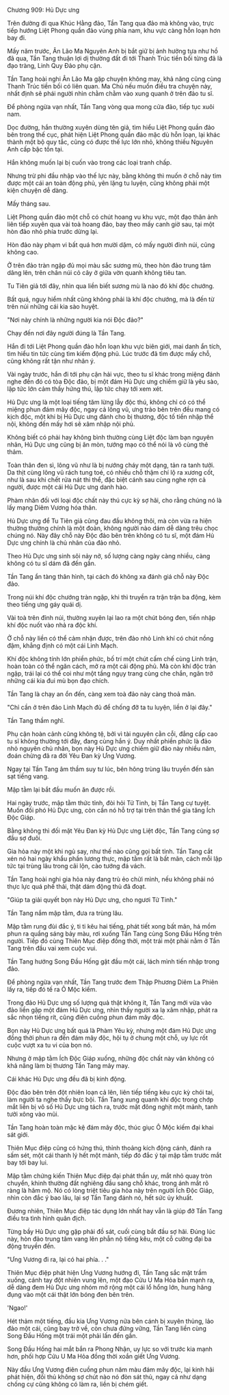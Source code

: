




Chương 909: Hủ Dực ưng


Trên đường đi qua Khúc Hằng đảo, Tần Tang qua đảo mà không vào, trực tiếp hướng Liệt Phong quần đảo vùng phía nam, khu vực càng hỗn loạn hơn bay đi.

Mấy năm trước, Ân Lão Ma Nguyên Anh bị bắt giữ bị ảnh hưởng tựa như hồ đã qua, Tần Tang thuận lợi dị thường đất đi tới Thanh Trúc tiền bối từng đã là đạo tràng, Linh Quy Đảo phụ cận.

Tần Tang hoài nghi Ân Lão Ma gặp chuyện không may, khả năng cũng cùng Thanh Trúc tiền bối có liên quan. Ma Chủ nếu muốn điều tra chuyện này, nhất định sẽ phái người nhìn chằm chằm vào xung quanh ở trên đảo tu sĩ.

Để phòng ngừa vạn nhất, Tần Tang vòng qua mong cửa đảo, tiếp tục xuôi nam.

Dọc đường, hắn thường xuyên dùng tên giả, tìm hiểu Liệt Phong quần đảo bên trong thế cục, phát hiện Liệt Phong quần đảo mặc dù hỗn loạn, lại khác thành một bộ quy tắc, cũng có được thế lực lớn nhỏ, không thiếu Nguyên Anh cấp bậc tồn tại.

Hắn không muốn lại bị cuốn vào trong các loại tranh chấp.

Nhưng trừ phi đầu nhập vào thế lực này, bằng không thì muốn ở chỗ này tìm được một cái an toàn động phủ, yên lặng tu luyện, cũng không phải một kiện chuyện dễ dàng.

Mấy tháng sau.

Liệt Phong quần đảo một chỗ có chút hoang vu khu vực, một đạo thân ảnh liên tiếp xuyên qua vài toà hoang đảo, bay theo mấy canh giờ sau, tại một hòn đảo nhỏ phía trước dừng lại.

Hòn đảo này phạm vi bất quá hơn mười dặm, có mấy người đỉnh núi, cũng không cao.

Ở trên đảo tràn ngập đủ mọi màu sắc sương mù, theo hòn đảo trung tâm dâng lên, trên chân núi cỏ cây ở giữa vờn quanh không tiêu tan.

Tu Tiên giả tới đây, nhìn qua liền biết sương mù là nào đó khí độc chướng.

Bất quá, nguy hiểm nhất cũng không phải là khí độc chướng, mà là đến từ trên núi những cái kia sào huyệt.

"Nơi này chính là những người kia nói Độc đảo?"

Chạy đến nơi đây người đúng là Tần Tang.

Hắn đi tới Liệt Phong quần đảo hỗn loạn khu vực biên giới, mai danh ẩn tích, tìm hiểu tin tức cùng tìm kiếm động phủ. Lúc trước đã tìm được mấy chỗ, cũng không rất tận như nhân ý.

Vài ngày trước, hắn đi tới phụ cận hải vực, theo tu sĩ khác trong miệng đánh nghe đến đó có tòa Độc đảo, bị một đám Hủ Dực ưng chiếm giữ là yêu sào, lập tức lớn cảm thấy hứng thú, lập tức chạy tới xem xét.

Hủ Dực ưng là một loại tiếng tăm lừng lẫy độc thú, không chỉ có có thể miệng phun đám mây độc, ngay cả lông vũ, ưng trảo bên trên đều mang có kịch độc, một khi bị Hủ Dực ưng đánh cho bị thương, độc tố tiến nhập thể nội, không đến mấy hơi sẽ xâm nhập nội phủ.

Không biết có phải hay không bình thường cùng Liệt độc làm bạn nguyên nhân, Hủ Dực ưng cũng bị ăn mòn, tướng mạo có thể nói là vô cùng thê thảm.

Toàn thân đen sì, lông vũ như là bị nướng cháy một dạng, tản ra tanh tưởi. Da thịt cùng lông vũ rách tung toé, có nhiều chỗ thậm chí lộ ra xương cốt, như là sau khi chết rửa nát thi thể, đặc biệt cánh sau cùng nghe rợn cả người, được một cái Hủ Dực ưng danh hào.

Phàm nhân đối với loại độc chất này thú cực kỳ sợ hãi, cho rằng chúng nó là lấy mạng Diêm Vương hóa thân.

Hủ Dực ưng để Tu Tiên giả cũng đau đầu không thôi, mà còn vừa ra hiện thường thường chính là một đoàn, không người nào dám dễ dàng trêu chọc chúng nó. Này đây chỗ này Độc đảo bên trên không có tu sĩ, một đám Hủ Dực ưng chính là chủ nhân của đảo nhỏ.

Theo Hủ Dực ưng sinh sôi nảy nở, số lượng càng ngày càng nhiều, càng không có tu sĩ dám đã đến gần.

Tần Tang ẩn tàng thân hình, tại cách đó không xa đánh giá chỗ này Độc đảo.

Trong núi khí độc chướng tràn ngập, khi thì truyền ra trận trận ba động, kèm theo tiếng ưng gáy quái dị.

Vài toà trên đỉnh núi, thường xuyên lại lao ra một chút bóng đen, tiến nhập khí độc nuốt vào nhả ra độc khí.

Ở chỗ này liền có thể cảm nhận được, trên đảo nhỏ Linh khí có chút nồng đậm, khẳng định có một cái Linh Mạch.

Khí độc không tính lớn phiền phức, bố trí một chút cấm chế cùng Linh trận, hoàn toàn có thể ngăn cách, mở ra một cái động phủ. Mà còn khí độc tràn ngập, trái lại có thể coi như một tầng ngụy trang cùng che chắn, ngăn trở những cái kia đui mù bọn đạo chích.

Tần Tang là chạy an ổn đến, càng xem toà đảo này càng thoả mãn.

"Chỉ cần ở trên đảo Linh Mạch đủ để chống đỡ ta tu luyện, liền ở lại đây."

Tần Tang thầm nghĩ.

Phụ cận hoàn cảnh cũng không tệ, bởi vì tài nguyên cằn cỗi, đẳng cấp cao tu sĩ không thường tới đây, đang cùng hắn ý. Duy nhất phiền phức là đảo nhỏ nguyên chủ nhân, bọn này Hủ Dực ưng chiếm giữ đảo này nhiều năm, đoán chừng đã ra đời Yêu Đan kỳ Ưng Vương.

Ngay tại Tần Tang âm thầm suy tư lúc, bên hông trùng lâu truyền đến sàn sạt tiếng vang.

Mập tằm lại bắt đầu muốn ăn được rồi.

Hai ngày trước, mập tằm thức tỉnh, đòi hỏi Tử Tinh, bị Tần Tang cự tuyệt. Muốn đối phó Hủ Dực ưng, còn cần nó hỗ trợ tại trên thân thể gia tăng Ích Độc Giáp.

Bằng không thì đối mặt Yêu Đan kỳ Hủ Dực ưng Liệt độc, Tần Tang cũng sợ đầu sợ đuôi.

Gia hỏa này một khi ngủ say, như thế nào cũng gọi bất tỉnh. Tần Tang cắt xén nó hai ngày khẩu phần lương thực, mập tằm rất là bất mãn, cách mỗi lập tức tại trùng lâu trong cãi lộn, cào tướng đá vách.

Tần Tang hoài nghi gia hỏa này đang trù ẻo chửi mình, nếu không phải nó thực lực quá phế thải, thật dám động thủ đã đoạt.

"Giúp ta giải quyết bọn này Hủ Dực ưng, cho ngươi Tử Tinh."

Tần Tang nắm mập tằm, đưa ra trùng lâu.

Mập tằm rung đùi đắc ý, ti ti kêu hai tiếng, phát tiết xong bất mãn, há mồm phun ra quầng sáng bảy màu, rơi xuống Tần Tang cùng Song Đầu Hống trên người. Tiếp đó cùng Thiên Mục điệp đồng thời, một trái một phải nằm ở Tần Tang trên đầu vai xem cuộc vui.

Tần Tang hướng Song Đầu Hống gật đầu một cái, lách mình tiến nhập trong đảo.

Để phòng ngừa vạn nhất, Tần Tang trước đem Thập Phương Diêm La Phiên lấy ra, tiếp đó tế ra Ô Mộc kiếm.

Trong đảo Hủ Dực ưng số lượng quả thật không ít, Tần Tang mới vừa vào đảo liền gặp một đám Hủ Dực ưng, nhìn thấy người xa lạ xâm nhập, phát ra sắc nhọn tiếng rít, cũng điên cuồng phun đám mây độc.

Bọn này Hủ Dực ưng bất quá là Phàm Yêu kỳ, nhưng một đám Hủ Dực ưng đồng thời phun ra đến đám mây độc, hội tụ ở chung một chỗ, uy lực rốt cuộc vượt xa tu vi của bọn nó.

Nhưng ở mập tằm Ích Độc Giáp xuống, những độc chất này vân không có khả năng làm bị thương Tần Tang mảy may.

Cái khác Hủ Dực ưng đều đã bị kinh động.

Độc đảo bên trên đột nhiên loạn cả lên, liên tiếp tiếng kêu cực kỳ chói tai, làm người ta nghe thấy bực bội. Tần Tang xung quanh khí độc trong chớp mắt liền bị vô số Hủ Dực ưng tách ra, trước mặt đông nghịt một mảnh, tanh tưởi xông vào mũi.

Tần Tang hoàn toàn mặc kệ đám mây độc, thúc giục Ô Mộc kiếm đại khai sát giới.

Thiên Mục điệp cũng có hứng thú, thỉnh thoảng kích động cánh, đánh ra sấm sét, một cái thanh lý hết một mảnh, tiếp đó đắc ý tại mập tằm trước mắt bay tới bay lui.

Mập tằm chứng kiến Thiên Mục điệp đại phát thần uy, mắt nhỏ quay tròn chuyển, khinh thường đất nghiêng đầu sang chỗ khác, trong ánh mắt rõ ràng là hâm mộ. Nó có lòng triệt tiêu gia hỏa này trên người Ích Độc Giáp, nhìn còn đắc ý bao lâu, lại sợ Tần Tang đánh nó, hết sức ủy khuất.

Đương nhiên, Thiên Mục điệp tác dụng lớn nhất hay vẫn là giúp đỡ Tần Tang điều tra tình hình quân địch.

Từng bầy Hủ Dực ưng gặp phải đồ sát, cuối cùng bắt đầu sợ hãi. Đúng lúc này, hòn đảo trung tâm vang lên phẫn nộ tiếng kêu, một cỗ cường đại ba động truyền đến.

"Ưng Vương đi ra, lại có hai phía. . ."

Thiên Mục điệp phát hiện Ưng Vương hướng đi, Tần Tang sắc mặt trầm xuống, cánh tay đột nhiên vung lên, một đạo Cửu U Ma Hỏa bắn mạnh ra, dễ dàng đem Hủ Dực ưng nhóm mở rộng một cái lổ hổng lớn, hung hăng đụng vào một cái thật lớn bóng đen bên trên.

'Ngao!'

Hét thảm một tiếng, đầu kia Ưng Vương nửa bên cánh bị xuyên thủng, lảo đảo một cái, cũng bay trở về, còn chưa đứng vững, Tần Tang liền cùng Song Đầu Hống một trái một phải lấn đến gần.

Song Đầu Hống hai mắt bắn ra Phong Nhận, uy lực so với trước kia mạnh hơn, phối hợp Cửu U Ma Hỏa đồng thời xoắn giết Ưng Vương.

Này đầu Ưng Vương điên cuồng phun năm màu đám mây độc, lại kinh hãi phát hiện, đối thủ không sợ chút nào nó đòn sát thủ, ngay cả như dạng chống cự cũng không có làm ra, liền bị chém giết.




